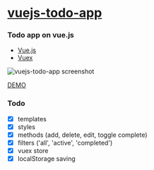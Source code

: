 # [vuejs-todo-app](https://gboriss.github.io/-vuejs-todo-app/)
### Todo app on vue.js 

* [Vue.js](https://vuejs.org/)
* [Vuex](https://vuex.vuejs.org/)

![vuejs-todo-app screenshot](https://i.ibb.co/qp9Wh9b/todo.png)

[DEMO](https://gboriss.github.io/-vuejs-todo-app/)


### Todo
- [x] templates
- [x] styles
- [x] methods (add, delete, edit, toggle complete)
- [x] filters ('all', 'active', 'completed')
- [x] vuex store
- [x] localStorage saving